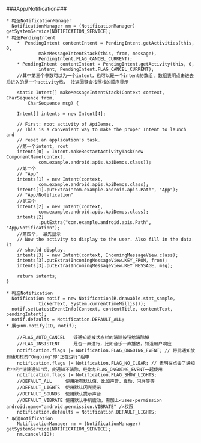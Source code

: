 ###App/Notification###

	* 构造NotificationManager
	  NotificationManager nm = (NotificationManager) getSystemService(NOTIFICATION_SERVICE);
	* 构造PendingIntent
		*  PendingIntent contentIntent = PendingIntent.getActivities(this, 0,
                makeMessageIntentStack(this, from, message),
                PendingIntent.FLAG_CANCEL_CURRENT);
		* PendingIntent contentIntent = PendingIntent.getActivity(this, 0,
                intent, PendingIntent.FLAG_CANCEL_CURRENT);
		//其中第三个参数可以为一个intent，也可以是一个intent的数组, 数组表明点击进去后进入的是一个activity栈， 按返回键会按照栈的顺序显示

		static Intent[] makeMessageIntentStack(Context context, CharSequence from,
            CharSequence msg) {
       
        Intent[] intents = new Intent[4];

        // First: root activity of ApiDemos.
        // This is a convenient way to make the proper Intent to launch and
        // reset an application's task.
		//第一个intent, root
        intents[0] = Intent.makeRestartActivityTask(new ComponentName(context,
                com.example.android.apis.ApiDemos.class));
		//第二个
        // "App"
        intents[1] = new Intent(context,
                com.example.android.apis.ApiDemos.class);
        intents[1].putExtra("com.example.android.apis.Path", "App");
        // "App/Notification"
		//第三个
        intents[2] = new Intent(context,
                com.example.android.apis.ApiDemos.class);
        intents[2]
                .putExtra("com.example.android.apis.Path", "App/Notification");
		//第四个， 最先显示
        // Now the activity to display to the user. Also fill in the data it
        // should display.
        intents[3] = new Intent(context, IncomingMessageView.class);
        intents[3].putExtra(IncomingMessageView.KEY_FROM, from);
        intents[3].putExtra(IncomingMessageView.KEY_MESSAGE, msg);

        return intents;
    }

	* 构造Notification
	  Notification notif = new Notification(R.drawable.stat_sample,
                tickerText, System.currentTimeMillis());
	  notif.setLatestEventInfo(Context, contentTitle, contentText, pendingIntent);
	  notif.defaults = Notification.DEFAULT_ALL;
	* 展示nm.notify(ID, notif);

		//FLAG_AUTO_CANCEL   该通知能被状态栏的清除按钮给清除掉
        //FLAG_INSISTENT     是否一直进行，比如音乐一直播放，知道用户响应
        notification.flags |= Notification.FLAG_ONGOING_EVENT; // 将此通知放到通知栏的"Ongoing"即"正在运行"组中   
        notification.flags |= Notification.FLAG_NO_CLEAR; // 表明在点击了通知栏中的"清除通知"后，此通知不清除，经常与FLAG_ONGOING_EVENT一起使用   
        notification.flags |= Notification.FLAG_SHOW_LIGHTS;   
        //DEFAULT_ALL     使用所有默认值，比如声音，震动，闪屏等等
        //DEFAULT_LIGHTS  使用默认闪光提示
        //DEFAULT_SOUNDS  使用默认提示声音
        //DEFAULT_VIBRATE 使用默认手机震动，需加上<uses-permission android:name="android.permission.VIBRATE" />权限
        notification.defaults = Notification.DEFAULT_LIGHTS; 
	* 取消notification
        NotificationManager nm = (NotificationManager) getSystemService(NOTIFICATION_SERVICE);
        nm.cancel(ID);

